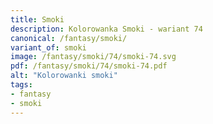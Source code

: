 ```yaml
---
title: Smoki
description: Kolorowanka Smoki - wariant 74
canonical: /fantasy/smoki/
variant_of: smoki
image: /fantasy/smoki/74/smoki-74.svg
pdf: /fantasy/smoki/74/smoki-74.pdf
alt: "Kolorowanki smoki"
tags:
- fantasy
- smoki
---
```

